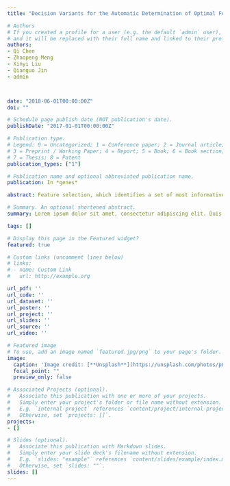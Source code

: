 ```yaml
---
title: "Decision Variants for the Automatic Determination of Optimal Feature Subset in RF-RFE"

# Authors
# If you created a profile for a user (e.g. the default `admin` user), write the username (folder name) here 
# and it will be replaced with their full name and linked to their profile.
authors:
- Qi Chen
- Zhaopeng Meng
- Xinyi Liu
- Qianguo Jin
- admin



date: "2018-06-01T00:00:00Z"
doi: ""

# Schedule page publish date (NOT publication's date).
publishDate: "2017-01-01T00:00:00Z"

# Publication type.
# Legend: 0 = Uncategorized; 1 = Conference paper; 2 = Journal article;
# 3 = Preprint / Working Paper; 4 = Report; 5 = Book; 6 = Book section;
# 7 = Thesis; 8 = Patent
publication_types: ["1"]

# Publication name and optional abbreviated publication name.
publication: In *genes*

abstract: Feature selection, which identifies a set of most informative features from the original feature space, has been widely used to simplify the predictor. Recursive feature elimination (RFE), as one of the most popular feature selection approaches, is effective in data dimension reduction and efficiency increase. A ranking of features, as well as candidate subsets with the corresponding accuracy, is produced through RFE. The subset with highest accuracy (HA) or a preset number of features (PreNum) are often used as the final subset. However, this may lead to a large number of features being selected, or if there is no prior knowledge about this preset number, it is often ambiguous and subjective regarding final subset selection. A proper decision variant is in high demand to automatically determine the optimal subset. In this study, we conduct pioneering work to explore the decision variant after obtaining a list of candidate subsets from RFE. We provide a detailed analysis and comparison of several decision variants to automatically select the optimal feature subset. Random forest (RF)-recursive feature elimination (RF-RFE) algorithm and a voting strategy are introduced. We validated the variants on two totally different molecular biology datasets, one for a toxicogenomic study and the other one for protein sequence analysis. The study provides an automated way to determine the optimal feature subset when using RF-RFE.

# Summary. An optional shortened abstract.
summary: Lorem ipsum dolor sit amet, consectetur adipiscing elit. Duis posuere tellus ac convallis placerat. Proin tincidunt magna sed ex sollicitudin condimentum.

tags: []

# Display this page in the Featured widget?
featured: true

# Custom links (uncomment lines below)
# links:
# - name: Custom Link
#   url: http://example.org

url_pdf: ''
url_code: ''
url_dataset: ''
url_poster: ''
url_project: ''
url_slides: ''
url_source: ''
url_video: ''

# Featured image
# To use, add an image named `featured.jpg/png` to your page's folder. 
image:
  caption: 'Image credit: [**Unsplash**](https://unsplash.com/photos/pLCdAaMFLTE)'
  focal_point: ""
  preview_only: false

# Associated Projects (optional).
#   Associate this publication with one or more of your projects.
#   Simply enter your project's folder or file name without extension.
#   E.g. `internal-project` references `content/project/internal-project/index.md`.
#   Otherwise, set `projects: []`.
projects:
- []

# Slides (optional).
#   Associate this publication with Markdown slides.
#   Simply enter your slide deck's filename without extension.
#   E.g. `slides: "example"` references `content/slides/example/index.md`.
#   Otherwise, set `slides: ""`.
slides: []
---
```


